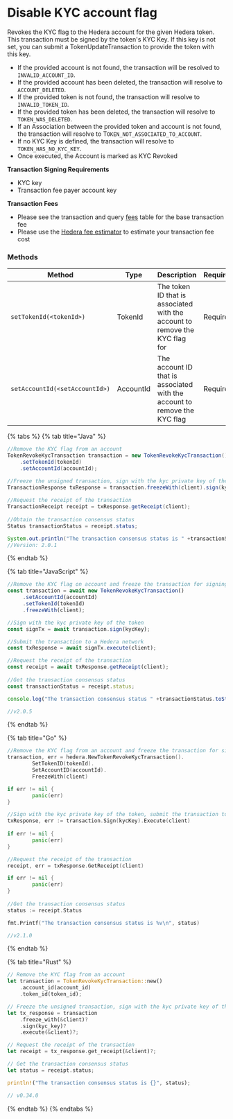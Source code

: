 # Disable KYC account flag

Revokes the KYC flag to the Hedera account for the given Hedera token. This transaction must be signed by the token's KYC Key. If this key is not set, you can submit a TokenUpdateTransaction to provide the token with this key.

* If the provided account is not found, the transaction will be resolved to `INVALID_ACCOUNT_ID`.
* If the provided account has been deleted, the transaction will resolve to `ACCOUNT_DELETED`.
* If the provided token is not found, the transaction will resolve to `INVALID_TOKEN_ID`.
* If the provided token has been deleted, the transaction will resolve to `TOKEN_WAS_DELETED`.
* If an Association between the provided token and account is not found, the transaction will resolve to T`OKEN_NOT_ASSOCIATED_TO_ACCOUNT`.
* If no KYC Key is defined, the transaction will resolve to `TOKEN_HAS_NO_KYC_KEY`.
* Once executed, the Account is marked as KYC Revoked

**Transaction Signing Requirements**

* KYC key
* Transaction fee payer account key

**Transaction Fees**

* Please see the transaction and query [fees](../../../networks/mainnet/fees/#transaction-and-query-fees) table for the base transaction fee
* Please use the [Hedera fee estimator](https://hedera.com/fees) to estimate your transaction fee cost

### Methods

| Method                         | Type      | Description                                                                 | Requirement |
| ------------------------------ | --------- | --------------------------------------------------------------------------- | ----------- |
| `setTokenId(<tokenId>)`        | TokenId   | The token ID that is associated with the account to remove the KYC flag for | Required    |
| `setAccountId(<setAccountId>)` | AccountId | The account ID that is associated with the account to remove the KYC flag   | Required    |

{% tabs %}
{% tab title="Java" %}
```java
//Remove the KYC flag from an account
TokenRevokeKycTransaction transaction = new TokenRevokeKycTransaction()
    .setTokenId(tokenId)
    .setAccountId(accountId);

//Freeze the unsigned transaction, sign with the kyc private key of the token, submit the transaction to a Hedera network
TransactionResponse txResponse = transaction.freezeWith(client).sign(kycKey).execute(client);
    
//Request the receipt of the transaction
TransactionReceipt receipt = txResponse.getReceipt(client);
    
//Obtain the transaction consensus status
Status transactionStatus = receipt.status;

System.out.println("The transaction consensus status is " +transactionStatus);
//Version: 2.0.1
```
{% endtab %}

{% tab title="JavaScript" %}
```javascript
//Remove the KYC flag on account and freeze the transaction for signing
const transaction = await new TokenRevokeKycTransaction()
     .setAccountId(accountId)
     .setTokenId(tokenId)
     .freezeWith(client);

//Sign with the kyc private key of the token
const signTx = await transaction.sign(kycKey);

//Submit the transaction to a Hedera network    
const txResponse = await signTx.execute(client);

//Request the receipt of the transaction
const receipt = await txResponse.getReceipt(client);
    
//Get the transaction consensus status
const transactionStatus = receipt.status;

console.log("The transaction consensus status " +transactionStatus.toString());

//v2.0.5
```
{% endtab %}

{% tab title="Go" %}
```go
//Remove the KYC flag from an account and freeze the transaction for signing
transaction, err = hedera.NewTokenRevokeKycTransaction().
		SetTokenID(tokenId).
		SetAccountID(accountId).
		FreezeWith(client)

if err != nil {
		panic(err)
}

//Sign with the kyc private key of the token, submit the transaction to a Hedera network
txResponse, err := transaction.Sign(kycKey).Execute(client)
		
if err != nil {
		panic(err)
}

//Request the receipt of the transaction
receipt, err = txResponse.GetReceipt(client)

if err != nil {
		panic(err)
}
	
//Get the transaction consensus status
status := receipt.Status

fmt.Printf("The transaction consensus status is %v\n", status)

//v2.1.0
```
{% endtab %}

{% tab title="Rust" %}
```rust
// Remove the KYC flag from an account
let transaction = TokenRevokeKycTransaction::new()
    .account_id(account_id)
    .token_id(token_id);

// Freeze the unsigned transaction, sign with the kyc private key of the token
let tx_response = transaction
    .freeze_with(&client)?
    .sign(kyc_key)?
    .execute(&client)?;

// Request the receipt of the transaction
let receipt = tx_response.get_receipt(&client)?;

// Get the transaction consensus status
let status = receipt.status;

println!("The transaction consensus status is {}", status);

// v0.34.0
```
{% endtab %}
{% endtabs %}
